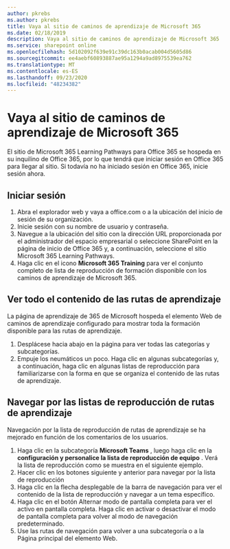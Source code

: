 ```yaml
---
author: pkrebs
ms.author: pkrebs
title: Vaya al sitio de caminos de aprendizaje de Microsoft 365
ms.date: 02/18/2019
description: Vaya al sitio de caminos de aprendizaje de Microsoft 365
ms.service: sharepoint online
ms.openlocfilehash: 5d102092f639e91c39dc163b0acab004d5605d86
ms.sourcegitcommit: ee4aebf60893887ae95a1294a9ad8975539ea762
ms.translationtype: MT
ms.contentlocale: es-ES
ms.lasthandoff: 09/23/2020
ms.locfileid: "48234382"
---
```

# <a name="go-to-the-microsoft-365-learning-pathways-site"></a>Vaya al sitio de caminos de aprendizaje de Microsoft 365

El sitio de Microsoft 365 Learning Pathways para Office 365 se hospeda en su inquilino de Office 365, por lo que tendrá que iniciar sesión en Office 365 para llegar al sitio. Si todavía no ha iniciado sesión en Office 365, inicie sesión ahora. 

## <a name="sign-in"></a>Iniciar sesión  

1.  Abra el explorador web y vaya a office.com o a la ubicación del inicio de sesión de su organización. 
2.  Inicie sesión con su nombre de usuario y contraseña.
3.  Navegue a la ubicación del sitio con la dirección URL proporcionada por el administrador del espacio empresarial o seleccione SharePoint en la página de inicio de Office 365 y, a continuación, seleccione el sitio Microsoft 365 Learning Pathways. 
5. Haga clic en el icono **Microsoft 365 Training** para ver el conjunto completo de lista de reproducción de formación disponible con los caminos de aprendizaje de Microsoft 365. 

## <a name="view-all-the-learning-pathways-content"></a>Ver todo el contenido de las rutas de aprendizaje
La página de aprendizaje de 365 de Microsoft hospeda el elemento Web de caminos de aprendizaje configurado para mostrar toda la formación disponible para las rutas de aprendizaje. 

1. Desplácese hacia abajo en la página para ver todas las categorías y subcategorías.
2. Empuje los neumáticos un poco. Haga clic en algunas subcategorías y, a continuación, haga clic en algunas listas de reproducción para familiarizarse con la forma en que se organiza el contenido de las rutas de aprendizaje. 

## <a name="navigate-through-learning-pathways-playlists"></a>Navegar por las listas de reproducción de rutas de aprendizaje
Navegación por la lista de reproducción de rutas de aprendizaje se ha mejorado en función de los comentarios de los usuarios. 

1. Haga clic en la subcategoría **Microsoft Teams** , luego haga clic en la **configuración y personalice la lista de reproducción de equipo** . Verá la lista de reproducción como se muestra en el siguiente ejemplo.
2. Hacer clic en los botones siguiente y anterior para navegar por la lista de reproducción
3. Haga clic en la flecha desplegable de la barra de navegación para ver el contenido de la lista de reproducción y navegar a un tema específico.
4. Haga clic en el botón Alternar modo de pantalla completa para ver el activo en pantalla completa. Haga clic en activar o desactivar el modo de pantalla completa para volver al modo de navegación predeterminado.
5. Use las rutas de navegación para volver a una subcategoría o a la Página principal del elemento Web.  

